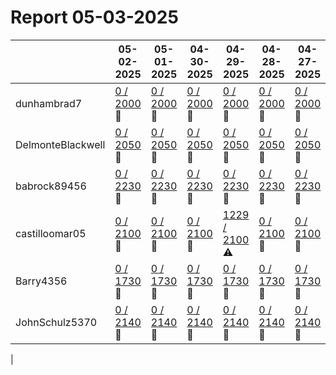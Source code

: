 # Report 05-03-2025
| | 05-02-2025 | 05-01-2025 | 04-30-2025 | 04-29-2025 | 04-28-2025 | 04-27-2025 | 04-26-2025 |
| --- | --- | --- | --- | --- | --- | --- | --- |
| dunhambrad7 | [0 / 2000](https://www.myfitnesspal.com/food/diary/dunhambrad7?date=2025-05-02) :no_entry_sign: | [0 / 2000](https://www.myfitnesspal.com/food/diary/dunhambrad7?date=2025-05-01) :no_entry_sign: | [0 / 2000](https://www.myfitnesspal.com/food/diary/dunhambrad7?date=2025-04-30) :no_entry_sign: | [0 / 2000](https://www.myfitnesspal.com/food/diary/dunhambrad7?date=2025-04-29) :no_entry_sign: | [0 / 2000](https://www.myfitnesspal.com/food/diary/dunhambrad7?date=2025-04-28) :no_entry_sign: | [0 / 2000](https://www.myfitnesspal.com/food/diary/dunhambrad7?date=2025-04-27) :no_entry_sign: | [0 / 2000](https://www.myfitnesspal.com/food/diary/dunhambrad7?date=2025-04-26) :no_entry_sign: |
| DelmonteBlackwell | [0 / 2050](https://www.myfitnesspal.com/food/diary/DelmonteBlackwell?date=2025-05-02) :no_entry_sign: | [0 / 2050](https://www.myfitnesspal.com/food/diary/DelmonteBlackwell?date=2025-05-01) :no_entry_sign: | [0 / 2050](https://www.myfitnesspal.com/food/diary/DelmonteBlackwell?date=2025-04-30) :no_entry_sign: | [0 / 2050](https://www.myfitnesspal.com/food/diary/DelmonteBlackwell?date=2025-04-29) :no_entry_sign: | [0 / 2050](https://www.myfitnesspal.com/food/diary/DelmonteBlackwell?date=2025-04-28) :no_entry_sign: | [0 / 2050](https://www.myfitnesspal.com/food/diary/DelmonteBlackwell?date=2025-04-27) :no_entry_sign: | [0 / 2050](https://www.myfitnesspal.com/food/diary/DelmonteBlackwell?date=2025-04-26) :no_entry_sign: |
| babrock89456 | [0 / 2230](https://www.myfitnesspal.com/food/diary/babrock89456?date=2025-05-02) :no_entry_sign: | [0 / 2230](https://www.myfitnesspal.com/food/diary/babrock89456?date=2025-05-01) :no_entry_sign: | [0 / 2230](https://www.myfitnesspal.com/food/diary/babrock89456?date=2025-04-30) :no_entry_sign: | [0 / 2230](https://www.myfitnesspal.com/food/diary/babrock89456?date=2025-04-29) :no_entry_sign: | [0 / 2230](https://www.myfitnesspal.com/food/diary/babrock89456?date=2025-04-28) :no_entry_sign: | [0 / 2230](https://www.myfitnesspal.com/food/diary/babrock89456?date=2025-04-27) :no_entry_sign: | [0 / 2230](https://www.myfitnesspal.com/food/diary/babrock89456?date=2025-04-26) :no_entry_sign: |
| castilloomar05 | [0 / 2100](https://www.myfitnesspal.com/food/diary/castilloomar05?date=2025-05-02) :no_entry_sign: | [0 / 2100](https://www.myfitnesspal.com/food/diary/castilloomar05?date=2025-05-01) :no_entry_sign: | [0 / 2100](https://www.myfitnesspal.com/food/diary/castilloomar05?date=2025-04-30) :no_entry_sign: | [1229 / 2100](https://www.myfitnesspal.com/food/diary/castilloomar05?date=2025-04-29) :warning: | [0 / 2100](https://www.myfitnesspal.com/food/diary/castilloomar05?date=2025-04-28) :no_entry_sign: | [0 / 2100](https://www.myfitnesspal.com/food/diary/castilloomar05?date=2025-04-27) :no_entry_sign: | [0 / 2100](https://www.myfitnesspal.com/food/diary/castilloomar05?date=2025-04-26) :no_entry_sign: |
| Barry4356 | [0 / 1730](https://www.myfitnesspal.com/food/diary/Barry4356?date=2025-05-02) :no_entry_sign: | [0 / 1730](https://www.myfitnesspal.com/food/diary/Barry4356?date=2025-05-01) :no_entry_sign: | [0 / 1730](https://www.myfitnesspal.com/food/diary/Barry4356?date=2025-04-30) :no_entry_sign: | [0 / 1730](https://www.myfitnesspal.com/food/diary/Barry4356?date=2025-04-29) :no_entry_sign: | [0 / 1730](https://www.myfitnesspal.com/food/diary/Barry4356?date=2025-04-28) :no_entry_sign: | [0 / 1730](https://www.myfitnesspal.com/food/diary/Barry4356?date=2025-04-27) :no_entry_sign: | [0 / 1730](https://www.myfitnesspal.com/food/diary/Barry4356?date=2025-04-26) :no_entry_sign: |
| JohnSchulz5370 | [0 / 2140](https://www.myfitnesspal.com/food/diary/JohnSchulz5370?date=2025-05-02) :no_entry_sign: | [0 / 2140](https://www.myfitnesspal.com/food/diary/JohnSchulz5370?date=2025-05-01) :no_entry_sign: | [0 / 2140](https://www.myfitnesspal.com/food/diary/JohnSchulz5370?date=2025-04-30) :no_entry_sign: | [0 / 2140](https://www.myfitnesspal.com/food/diary/JohnSchulz5370?date=2025-04-29) :no_entry_sign: | [0 / 2140](https://www.myfitnesspal.com/food/diary/JohnSchulz5370?date=2025-04-28) :no_entry_sign: | [0 / 2140](https://www.myfitnesspal.com/food/diary/JohnSchulz5370?date=2025-04-27) :no_entry_sign: | [0 / 2140](https://www.myfitnesspal.com/food/diary/JohnSchulz5370?date=2025-04-26) :no_entry_sign: |
|